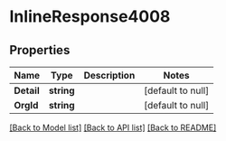 # InlineResponse4008

## Properties
Name | Type | Description | Notes
------------ | ------------- | ------------- | -------------
**Detail** | **string** |  | [default to null]
**OrgId** | **string** |  | [default to null]

[[Back to Model list]](../README.md#documentation-for-models) [[Back to API list]](../README.md#documentation-for-api-endpoints) [[Back to README]](../README.md)

